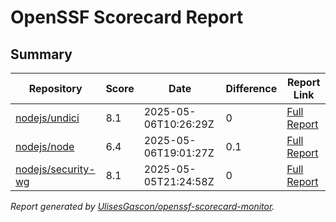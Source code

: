 # OpenSSF Scorecard Report

## Summary

| Repository | Score | Date | Difference | Report Link |
| -- | -- | -- | -- | -- |
| [nodejs/undici](https://github.com/nodejs/undici) | 8.1 | 2025-05-06T10:26:29Z | 0 | [Full Report](https://deps.dev/project/github/nodejs%2Fundici) |
| [nodejs/node](https://github.com/nodejs/node) | 6.4 | 2025-05-06T19:01:27Z | 0.1 | [Full Report](https://deps.dev/project/github/nodejs%2Fnode) |
| [nodejs/security-wg](https://github.com/nodejs/security-wg) | 8.1 | 2025-05-05T21:24:58Z | 0 | [Full Report](https://deps.dev/project/github/nodejs%2Fsecurity-wg) |

_Report generated by [UlisesGascon/openssf-scorecard-monitor](https://github.com/UlisesGascon/openssf-scorecard-monitor)._